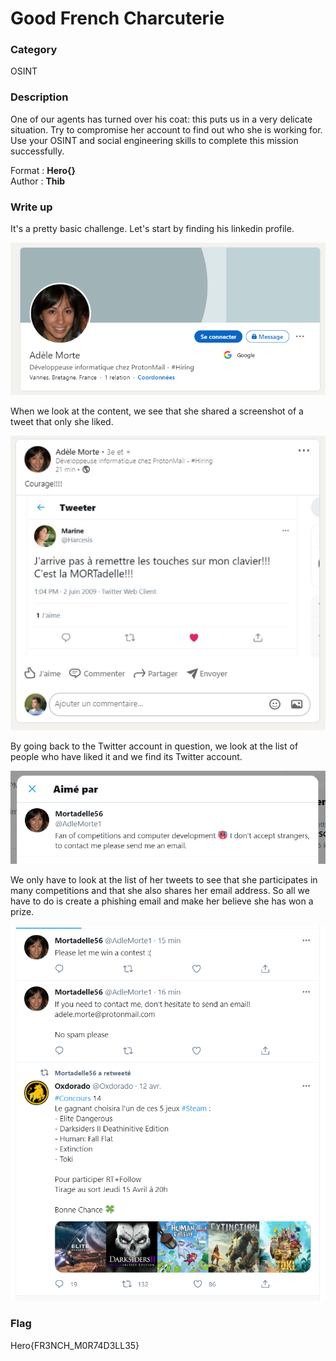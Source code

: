 # Good French Charcuterie

### Category

OSINT

### Description

One of our agents has turned over his coat: this puts us in a very delicate situation. Try to compromise her account to find out who she is working for. Use your OSINT and social engineering skills to complete this mission successfully.

Format : **Hero{}**<br>
Author : **Thib**

### Write up

It's a pretty basic challenge. Let's start by finding his linkedin profile. 

![image](LinkedIn.png)

When we look at the content, we see that she shared a screenshot of a tweet that only she liked. 

![image](PostLinkedin.png)

By going back to the Twitter account in question, we look at the list of people who have liked it and we find its Twitter account.

![image](TwitterLike.png)

We only have to look at the list of her tweets to see that she participates in many competitions and that she also shares her email address. So all we have to do is create a phishing email and make her believe she has won a prize.

![image](Contest.png)

### Flag

Hero{FR3NCH_M0R74D3LL35}<br>
